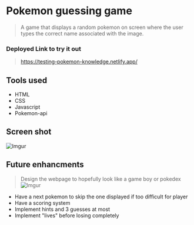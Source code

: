 # Pokemon guessing game
> A game that displays a random pokemon on screen where the user types the correct name associated with the image.
### Deployed Link to try it out
>https://testing-pokemon-knowledge.netlify.app/
## Tools used
* HTML 
* CSS 
* Javascript 
* Pokemon-api
## Screen shot
![Imgur](https://i.imgur.com/DY15DbY.png)
## Future enhancments
>Design the webpage to hopefully look like a game boy or pokedex
>![Imgur](https://i.imgur.com/kYZtFjm.png)
* Have a next pokemon to skip the one displayed if too difficult for player
* Have a scoring system
* Implement hints and 3 guesses at most
* Implement "lives" before losing completely
